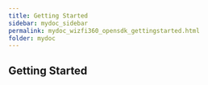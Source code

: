 ```yaml
---
title: Getting Started
sidebar: mydoc_sidebar
permalink: mydoc_wizfi360_opensdk_gettingstarted.html
folder: mydoc
---
```


## Getting Started

